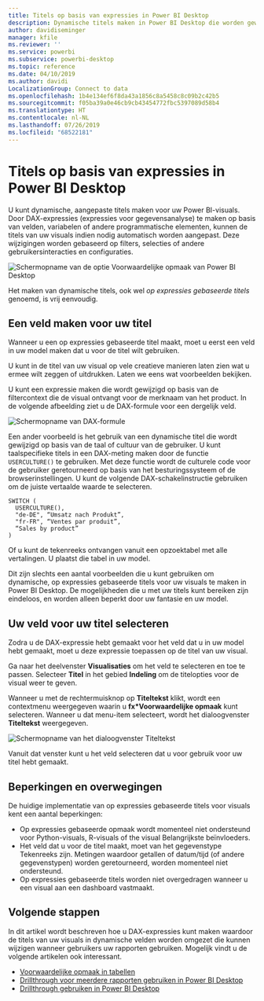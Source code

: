 ```yaml
---
title: Titels op basis van expressies in Power BI Desktop
description: Dynamische titels maken in Power BI Desktop die worden gewijzigd op basis van programmatische expressies, met behulp van voorwaardelijke programmatische opmaak
author: davidiseminger
manager: kfile
ms.reviewer: ''
ms.service: powerbi
ms.subservice: powerbi-desktop
ms.topic: reference
ms.date: 04/10/2019
ms.author: davidi
LocalizationGroup: Connect to data
ms.openlocfilehash: 1b4e134ef6f8da43a1856c8a5458c8c09b2c42b5
ms.sourcegitcommit: f05ba39a0e46cb9cb43454772fbc5397089d58b4
ms.translationtype: HT
ms.contentlocale: nl-NL
ms.lasthandoff: 07/26/2019
ms.locfileid: "68522181"
---
```

# <a name="expression-based-titles-in-power-bi-desktop"></a>Titels op basis van expressies in Power BI Desktop

U kunt dynamische, aangepaste titels maken voor uw Power BI-visuals. Door DAX-expressies (expressies voor gegevensanalyse) te maken op basis van velden, variabelen of andere programmatische elementen, kunnen de titels van uw visuals indien nodig automatisch worden aangepast. Deze wijzigingen worden gebaseerd op filters, selecties of andere gebruikersinteracties en configuraties.

![Schermopname van de optie Voorwaardelijke opmaak van Power BI Desktop](media/desktop-conditional-formatting-visual-titles/expression-based-title-01.png)

Het maken van dynamische titels, ook wel *op expressies gebaseerde titels* genoemd, is vrij eenvoudig. 

## <a name="create-a-field-for-your-title"></a>Een veld maken voor uw titel

Wanneer u een op expressies gebaseerde titel maakt, moet u eerst een veld in uw model maken dat u voor de titel wilt gebruiken. 

U kunt in de titel van uw visual op vele creatieve manieren laten zien wat u ermee wilt zeggen of uitdrukken. Laten we eens wat voorbeelden bekijken.

U kunt een expressie maken die wordt gewijzigd op basis van de filtercontext die de visual ontvangt voor de merknaam van het product. In de volgende afbeelding ziet u de DAX-formule voor een dergelijk veld.

![Schermopname van DAX-formule](media/desktop-conditional-formatting-visual-titles/expression-based-title-02.png)

Een ander voorbeeld is het gebruik van een dynamische titel die wordt gewijzigd op basis van de taal of cultuur van de gebruiker. U kunt taalspecifieke titels in een DAX-meting maken door de functie `USERCULTURE()` te gebruiken. Met deze functie wordt de culturele code voor de gebruiker geretourneerd op basis van het besturingssysteem of de browserinstellingen. U kunt de volgende DAX-schakelinstructie gebruiken om de juiste vertaalde waarde te selecteren. 

```
SWITCH (
  USERCULTURE(),
  "de-DE", “Umsatz nach Produkt”,
  "fr-FR", “Ventes par produit”,
  “Sales by product”
)
```

Of u kunt de tekenreeks ontvangen vanuit een opzoektabel met alle vertalingen. U plaatst die tabel in uw model. 

Dit zijn slechts een aantal voorbeelden die u kunt gebruiken om dynamische, op expressies gebaseerde titels voor uw visuals te maken in Power BI Desktop. De mogelijkheden die u met uw titels kunt bereiken zijn eindeloos, en worden alleen beperkt door uw fantasie en uw model.


## <a name="select-your-field-for-your-title"></a>Uw veld voor uw titel selecteren

Zodra u de DAX-expressie hebt gemaakt voor het veld dat u in uw model hebt gemaakt, moet u deze expressie toepassen op de titel van uw visual.

Ga naar het deelvenster **Visualisaties** om het veld te selecteren en toe te passen. Selecteer **Titel** in het gebied **Indeling** om de titelopties voor de visual weer te geven. 

Wanneer u met de rechtermuisknop op **Titeltekst** klikt, wordt een contextmenu weergegeven waarin u **fx*Voorwaardelijke opmaak** kunt selecteren. Wanneer u dat menu-item selecteert, wordt het dialoogvenster **Titeltekst** weergegeven. 

![Schermopname van het dialoogvenster Titeltekst](media/desktop-conditional-formatting-visual-titles/expression-based-title-02b.png)

Vanuit dat venster kunt u het veld selecteren dat u voor gebruik voor uw titel hebt gemaakt.

## <a name="limitations-and-considerations"></a>Beperkingen en overwegingen

De huidige implementatie van op expressies gebaseerde titels voor visuals kent een aantal beperkingen:

* Op expressies gebaseerde opmaak wordt momenteel niet ondersteund voor Python-visuals, R-visuals of the visual Belangrijkste beïnvloeders.
* Het veld dat u voor de titel maakt, moet van het gegevenstype Tekenreeks zijn. Metingen waardoor getallen of datum/tijd (of andere gegevenstypen) worden geretourneerd, worden momenteel niet ondersteund.
* Op expressies gebaseerde titels worden niet overgedragen wanneer u een visual aan een dashboard vastmaakt.

## <a name="next-steps"></a>Volgende stappen

In dit artikel wordt beschreven hoe u DAX-expressies kunt maken waardoor de titels van uw visuals in dynamische velden worden omgezet die kunnen wijzigen wanneer gebruikers uw rapporten gebruiken. Mogelijk vindt u de volgende artikelen ook interessant.

* [Voorwaardelijke opmaak in tabellen](desktop-conditional-table-formatting.md)
* [Drillthrough voor meerdere rapporten gebruiken in Power BI Desktop](desktop-cross-report-drill-through.md)
* [Drillthrough gebruiken in Power BI Desktop](desktop-drillthrough.md)
